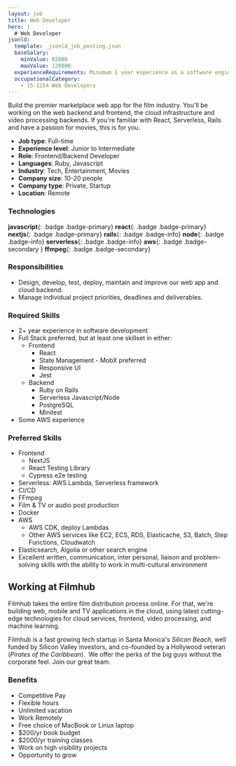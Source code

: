 ```yaml
---
layout: job
title: Web Developer
hero: |
  # Web Developer
jsonld:
  template: _jsonld_job_posting.json
  baseSalary:
    minValue: 65000
    maxValue: 120000
  experienceRequirements: Minumum 1 year experience as a software engineer
  occupationalCategory:
    - 15-1254 Web Developers
---
```

Build the premier marketplace web app for the film industry.
You'll be working on the web backend and frontend, the cloud infrastructure and video processing backends.
If you're familiar with React, Serverless, Rails and have a passion for movies, this is for you.

- **Job type**: Full-time
- **Experience level**: Junior to Intermediate
- **Role**: Frontend/Backend Developer
- **Languages**: Ruby, Javascript
- **Industry**: Tech, Entertainment, Movies
- **Company size**: 10-20 people
- **Company type**: Private, Startup
- **Location**: Remote

### Technologies

**javascript**{: .badge .badge-primary}
**react**{: .badge .badge-primary}
**nextjs**{: .badge .badge-primary}
**rails**{: .badge .badge-info}
**node**{: .badge .badge-info}
**serverless**{: .badge .badge-info}
**aws**{: .badge .badge-secondary }
**ffmpeg**{: .badge .badge-secondary}

### Responsibilities

- Design, develop, test, deploy, maintain and improve our web app and cloud backend.
- Manage individual project priorities, deadlines and deliverables.

### Required Skills

- 2+ year experience in software development
- Full Stack preferred, but at least one skillset in either:
  - Frontend
    + React
    + State Management - MobX preferred
    + Responsive UI
    + Jest
  - Backend
    + Ruby on Rails
    + Serverless Javascript/Node
    + PostgreSQL
    + Minitest
- Some AWS experience

### Preferred Skills

- Frontend
  + NextJS
  + React Testing Library
  + Cypress e2e testing
- Serverless: AWS Lambda, Serverless framework
- CI/CD
- FFmpeg
- Film & TV or audio post production
- Docker
- AWS
  + AWS CDK, deploy Lambdas
  + Other AWS services like EC2, ECS, RDS, Elasticache, S3, Batch, Step Functions, Cloudwatch
- Elasticsearch, Algolia or other search engine
- Excellent written, communication, inter personal, liaison and
problem-solving skills with the ability to work in multi-cultural environment

## Working at Filmhub

Filmhub takes the entire film distribution process online. For that, we're building web, mobile and TV applications in the cloud, using latest cutting-edge technologies for cloud services, frontend, video processing, and machine learning.

Filmhub is a fast growing tech startup in Santa Monica's _Silicon Beach_, well funded by Silicon Valley investors, and co-founded by a Hollywood veteran (_Pirates of the Caribbean_).  We offer the perks of the big guys without the corporate feel. Join our great team.

### Benefits

- Competitive Pay
- Flexible hours
- Unlimited vacation
- Work Remotely
- Free choice of MacBook or Linux laptop
- $200/yr book budget
- $2000/yr training classes
- Work on high visibility projects
- Opportunity to grow
